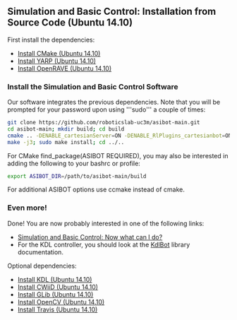 ## Simulation and Basic Control: Installation from Source Code (Ubuntu 14.10)

First install the dependencies:
- [Install CMake (Ubuntu 14.10)](asibot_install_cmake_on_ubuntu_14_10.md)
- [Install YARP (Ubuntu 14.10)](asibot_install_yarp_on_ubuntu_14_10.md)
- [Install OpenRAVE (Ubuntu 14.10)](asibot_install_openrave_on_ubuntu_14_10.md)

### Install the Simulation and Basic Control Software

Our software integrates the previous dependencies. Note that you will be prompted for your password upon using '''sudo''' a couple of times:

```bash
git clone https://github.com/roboticslab-uc3m/asibot-main.git
cd asibot-main; mkdir build; cd build
cmake .. -DENABLE_cartesianServer=ON -DENABLE_RlPlugins_cartesianbot=ON -DENABLE_RlPlugins_ravebot=ON
make -j3; sudo make install; cd ../..
```

For CMake find_package(ASIBOT REQUIRED), you may also be interested in adding the following to your bashrc or profile:
```bash
export ASIBOT_DIR=/path/to/asibot-main/build
```

For additional ASIBOT options use ccmake instead of cmake.

### Even more!

Done! You are now probably interested in one of the following links:
- [Simulation and Basic Control: Now what can I do?](asibot_post_install.md)
- For the KDL controller, you should look at the [KdlBot](http://robots.uc3m.es/dox-asibot-main/group__KdlBot.html) library documentation.

Optional dependencies:
- [Install KDL (Ubuntu 14.10)](asibot_install_kdl_on_ubuntu_14_10.md)
- [Install CWiiD (Ubuntu 14.10)](asibot_install_cwiid_on_ubuntu_14_10.md)
- [Install GLib (Ubuntu 14.10)](asibot_install_glib_on_ubuntu_14_10.md)
- [Install OpenCV (Ubuntu 14.10)](asibot_install_opencv_on_ubuntu_14_10.md)
- [Install Travis (Ubuntu 14.10)](asibot_install_travis_on_ubuntu_14_10.md)
